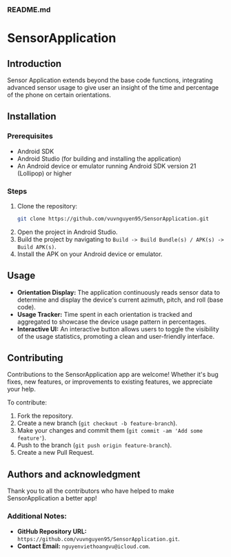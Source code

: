 ### README.md

# SensorApplication

## Introduction
Sensor Application extends beyond the base code functions, integrating advanced sensor usage to give user an insight of the time and percentage of the phone on certain orientations.

## Installation

### Prerequisites
- Android SDK
- Android Studio (for building and installing the application)
- An Android device or emulator running Android SDK version 21 (Lollipop) or higher

### Steps
1. Clone the repository:
   ```bash
   git clone https://github.com/vuvnguyen95/SensorApplication.git
   ```
2. Open the project in Android Studio.
3. Build the project by navigating to `Build -> Build Bundle(s) / APK(s) -> Build APK(s)`.
4. Install the APK on your Android device or emulator.

## Usage
- **Orientation Display:** The application continuously reads sensor data to determine and
display the device's current azimuth, pitch, and roll (base code).
- **Usage Tracker:** Time spent in each orientation is tracked and aggregated to showcase the
device usage pattern in percentages.
- **Interactive UI:** An interactive button allows users to toggle the visibility of the usage
statistics, promoting a clean and user-friendly interface.

## Contributing
Contributions to the SensorApplication app are welcome! Whether it's bug fixes, new features, or improvements to existing features, we appreciate your help.

To contribute:
1. Fork the repository.
2. Create a new branch (`git checkout -b feature-branch`).
3. Make your changes and commit them (`git commit -am 'Add some feature'`).
4. Push to the branch (`git push origin feature-branch`).
5. Create a new Pull Request.

## Authors and acknowledgment
Thank you to all the contributors who have helped to make SensorApplication a better app!

### Additional Notes:
- **GitHub Repository URL:** `https://github.com/vuvnguyen95/SensorApplication.git`.
- **Contact Email:** `nguyenviethoangvu@icloud.com`.
